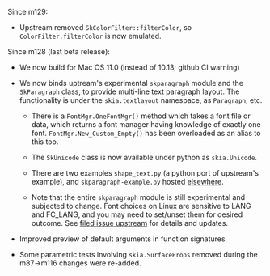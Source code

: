 Since m129:

* Upstream removed `SkColorFilter::filterColor`, so `ColorFilter.filterColor` is now emulated.


Since m128 (last beta release):

* We now build for Mac OS 11.0 (instead of 10.13; github CI warning)

* We now binds uptream's experimental `skparagraph` module and the `SkParagraph` class,
  to provide multi-line text paragraph layout.
  The functionality is under the `skia.textlayout` namespace, as `Paragraph`, etc.

  * There is a `FontMgr.OneFontMgr()` method which takes a font file or data, which returns
    a font manager having knowledge of exactly one font. `FontMgr.New_Custom_Empty()` has been
    overloaded as an alias to this too.

  * The `SkUnicode` class is now available under python as `skia.Unicode`.

  * There are two examples `shape_text.py` (a python port of upstream's example), and
    `skparagraph-example.py` hosted [elsewhere](https://github.com/HinTak/skia-python-examples/).

  * Note that the entire `skparagraph` module is still experimental and subjected to change.
    Font choices on Linux are sensitive to LANG and FC_LANG, and you may need to set/unset
    them for desired outcome.
    See [filed issue upstream](https://issues.skia.org/361963992) for details and updates.

* Improved preview of default arguments in function signatures

* Some parametric tests involving `skia.SurfaceProps` removed during the m87->m116 changes
  were re-added.

